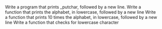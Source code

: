 Write a program that prints _putchar, followed by a new line.
Write a function that prints the alphabet, in lowercase, followed by a new line
Write a function that prints 10 times the alphabet, in lowercase, followed by a new line
Write a function that checks for lowercase character
